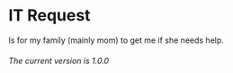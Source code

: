<h1>IT Request</h1> <p>Is for my family (mainly mom) to get me if she needs help.<h6>The current version is 1.0.0</h6>
